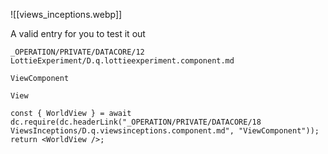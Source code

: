 

![[views_inceptions.webp]]



A valid entry for you to test it out

```FilePath
_OPERATION/PRIVATE/DATACORE/12 LottieExperiment/D.q.lottieexperiment.component.md
```

```Header
ViewComponent
```

```FunctionName
View
```


```datacorejsx
const { WorldView } = await dc.require(dc.headerLink("_OPERATION/PRIVATE/DATACORE/18 ViewsInceptions/D.q.viewsinceptions.component.md", "ViewComponent"));
return <WorldView />;

```

